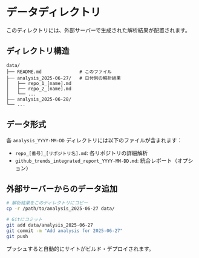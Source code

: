 # データディレクトリ

このディレクトリには、外部サーバーで生成された解析結果が配置されます。

## ディレクトリ構造

```
data/
├── README.md              # このファイル
├── analysis_2025-06-27/   # 日付別の解析結果
│   ├── repo_1_[name].md
│   ├── repo_2_[name].md
│   └── ...
├── analysis_2025-06-28/
└── ...
```

## データ形式

各 `analysis_YYYY-MM-DD` ディレクトリには以下のファイルが含まれます：

- `repo_[番号]_[リポジトリ名].md`: 各リポジトリの詳細解析
- `github_trends_integrated_report_YYYY-MM-DD.md`: 統合レポート（オプション）

## 外部サーバーからのデータ追加

```bash
# 解析結果をこのディレクトリにコピー
cp -r /path/to/analysis_2025-06-27 data/

# Gitにコミット
git add data/analysis_2025-06-27
git commit -m "Add analysis for 2025-06-27"
git push
```

プッシュすると自動的にサイトがビルド・デプロイされます。